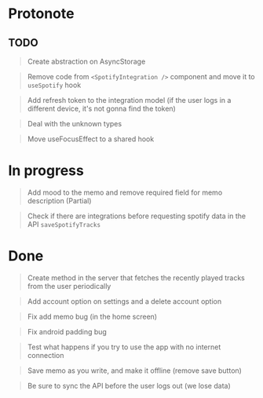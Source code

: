 # Protonote

## TODO

> Create abstraction on AsyncStorage

> Remove code from `<SpotifyIntegration />` component and move it to `useSpotify` hook

> Add refresh token to the integration model (if the user logs in a different device, it's not gonna find the token)


> Deal with the unknown types

> Move useFocusEffect to a shared hook

# In progress

> Add mood to the memo and remove required field for memo description (Partial)

> Check if there are integrations before requesting spotify data in the API `saveSpotifyTracks`

# Done

> Create method in the server that fetches the recently played tracks from the user periodically

> Add account option on settings and a delete account option

> Fix add memo bug (in the home screen)

> Fix android padding bug

> Test what happens if you try to use the app with no internet connection

> Save memo as you write, and make it offline (remove save button)

> Be sure to sync the API before the user logs out (we lose data)
